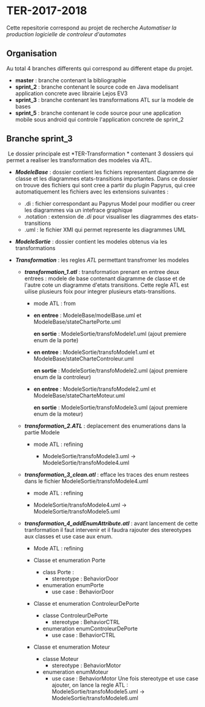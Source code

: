 # TER-2017-2018

Cette repesitorie correspond au projet de recherche *Automatiser la production logicielle de controleur d'automates*

## Organisation

 Au total 4 branches differents qui correspond au different etape du projet.

- **master** : branche contenant la bibliographie
- **sprint_2** : branche contenant le source code en Java modelisant application concrete avec librairie Lejos EV3
- **sprint_3** : branche contenant les transformations ATL sur la modele de bases
- **sprint_5** : branche contenant le code source pour une application mobile sous android qui controle l'application concrete de sprint_2



## Branche sprint_3

​	Le dossier principale est *TER-Transformation * contenant 3 dossiers qui permet a realiser les transformation des modeles via ATL.

- ***ModeleBase*** : dossier contient les fichiers representant diagramme de classe et les diagrammes etats-transitions importantes. Dans ce dossier on trouve des fichiers qui sont cree a partir du plugin Papyrus, qui cree automatiquement les fichiers avec les extensions suivantes :

  - .di : fichier correspondant au Papyrus Model pour modifier ou creer les diagrammes via un intefrace graphique
  - .notation : extension de *.di* pour visualiser les diagrammes des etats-transitions
  - .uml : le fichier XMI qui permet represente les diagrammes UML
- ***ModeleSortie*** : dossier contient les modeles  obtenus via les transformations

- ***Transformation*** : les regles *ATL* permettant transfromer les modeles

  - ***transformation_1.atl***  : transformation prenant en entree deux entrees : modele de base contenant diagramme de classe et de l'autre cote un diagramme d'etats transitions. Cette regle ATL est uilise plusieurs foix pour integrer plusieurs etats-transitions.

    - mode ATL : from

    - **en entree** : ModeleBase/modelBase.uml et ModeleBase/stateChartePorte.uml 

      **en sortie** : ModeleSortie/transfoModele1.uml (ajout premiere enum de la porte)

    - **en entree** : ModeleSortie/transfoModele1.uml et ModeleBase/stateCharteControleur.uml 

      **en sortie** : ModeleSortie/transfoModele2.uml (ajout premiere enum de la controleur)

    - **en entree** : ModeleSortie/transfoModele2.uml et ModeleBase/stateCharteMoteur.uml

      **en sortie** : ModeleSortie/transfoModele3.uml (ajout premiere enum de la moteur)

  - ***transformation_2.ATL*** :  deplacement des enumerations dans la partie Modele
    - mode ATL : refining

      - ModeleSortie/transfoModele3.uml -> ModeleSortie/transfoModele4.uml

  - ***transformation_3_clean.atl*** :  efface les traces des enum restees dans le fichier  ModeleSortie/transfoModele4.uml

      - mode ATL : refining

      - ModeleSortie/transfoModele4.uml ->  ModeleSortie/transfoModele5.uml

  - ***transformation_4_addEnumAttribute.atl*** : avant lancement de cette tranformation il faut intervenir et il faudra rajouter des stereotypes aux classes et use case aux enum.
          
      - Mode ATL : refining

      - Classe et enumeration Porte
        - class Porte :
          - stereotype : BehaviorDoor
        - enumeration enumPorte
          - use case : BehaviorDoor

      - Classe et enumeration ControleurDePorte 
        - classe ControleurDePorte
          - stereotype : BehaviorCTRL
        - enumeration enumControleurDePorte
          - use case : BehaviorCTRL

      - Classe et enumeration Moteur
        - classe Moteur
          - stereotype : BehaviorMotor
        - enumeration enumMoteur
          - use case : BehaviorMotor
            Une fois stereotype et use case ajouter, on lance la regle ATL  :
            ModeleSortie/transfoModele5.uml ->  ModeleSortie/transfoModele6.uml